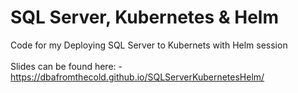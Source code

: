 # SQL Server, Kubernetes & Helm
Code for my Deploying SQL Server to Kubernets with Helm session<br>
<br>
Slides can be found here: -<br>
https://dbafromthecold.github.io/SQLServerKubernetesHelm/
